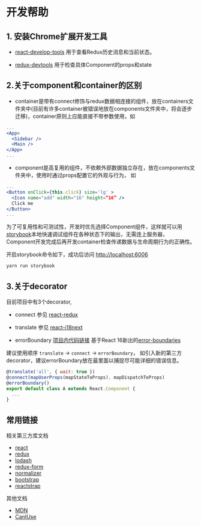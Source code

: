# 开发帮助

## 1. 安装Chrome扩展开发工具

- [react-develop-tools](https://chrome.google.com/webstore/detail/react-developer-tools/fmkadmapgofadopljbjfkapdkoienihi) 用于查看Redux历史消息和当前状态。

- [redux-devtools](https://chrome.google.com/webstore/detail/redux-devtools/lmhkpmbekcpmknklioeibfkpmmfibljd) 用于检查具体Component的props和state

## 2.关于component和container的区别

- container是带有connect修饰与redux数据相连接的组件，放在containers文件夹中(目前有许多container被错误地放在components文件夹中，将会逐步迁移)，container原则上应能直接不带参数使用，如

```jsx
...
<App>
  <Sidebar />
  <Main />
</App>
...
```

- component是高复用的组件，不依赖外部数据独立存在，放在components文件夹中，使用时通过props配置它的外观与行为， 如

```jsx
...
<Button onClick={this.click} size='lg' >
  <Icon name="add" width="16" height=“16” />
  Click me
</Button>
...
``` 

为了可复用性和可测试性，开发时优先选择Component组件，这样就可以用[storybook](https://storybook.js.org)本地快速调试组件在各种状态下的输出，无需连上服务器，Component开发完成后再开发container检查传递数据与生命周期行为的正确性。

开启storybook命令如下，成功后访问 <http://localhost:6006>

```bash
yarn run storybook
```

## 3.关于decorator

目前项目中有3个decorator,

- connect 参见 [react-redux](https://github.com/reduxjs/react-redux)

- translate 参见 [react-i18next](https://github.com/i18next/react-i18next)

- errorBoundary [项目内代码链接](https://github.com/pintia/sparkling-daydream/blob/master/client/src/utils/errorBoundary.jsx) 基于React 16新出的[error-boundaries](https://reactjs.org/docs/error-boundaries.html#introducing-error-boundaries) 

建议使用顺序 `translate` -> `connect` -> `errorBoundary`， 如引入新的第三方decorator，建议errorBoundary放在最里面以捕捉尽可能详细的错误信息。

```jsx
@translate('all', { wait: true })
@connect(mapUserProps(mapStateToProps), mapDispatchToProps)
@errorBoundary()
export default class A extends React.Component {
  ...
} 
```

## 常用链接

相关第三方库文档

- [react](https://reactjs.org)
- [redux](https://github.com/reduxjs/redux)
- [lodash](https://lodash.com/docs)
- [redux-form](https://redux-form.com)
- [normalizer](https://github.com/paularmstrong/normalizr)
- [bootstrap](https://getbootstrap.com)
- [reactstrap](https://reactstrap.github.io)

其他文档

- [MDN](https://developer.mozilla.org/en-US/docs/Web)
- [CanIUse](https://www.caniuse.com)